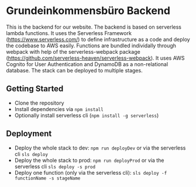# Grundeinkommensbüro Backend

This is the backend for our website. The backend is based on serverless lambda functions.
It uses the Serverless Framework (https://www.serverless.com/) to define infrastructure as a code and deploy the codebase to AWS easily. Functions are bundled individally through webpack with help of the serverless-webpack package (https://github.com/serverless-heaven/serverless-webpack).  It uses AWS Cognito for User Authentication and DynamoDB as a non-relational database. The stack can be deployed to multiple stages. 

## Getting Started

- Clone the repository
- Install dependencies via ``npm install``
- Optionally install serverless cli (``npm install -g serverless``)

## Deployment
- Deploy the whole stack to dev: ``npm run deployDev`` or via the serverless cli ``sls deploy``
- Deploy the whole stack to prod: ``npm run deployProd`` or via the serverless cli ``sls deploy -s prod``
- Deploy one function (only via the serverless cli): ``sls deploy -f functionName -s stageName``
